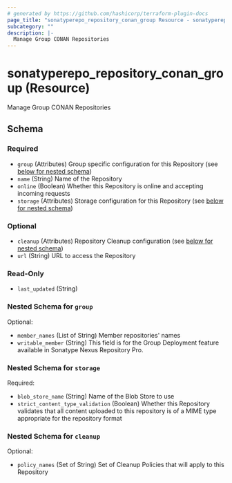 ```yaml
---
# generated by https://github.com/hashicorp/terraform-plugin-docs
page_title: "sonatyperepo_repository_conan_group Resource - sonatyperepo"
subcategory: ""
description: |-
  Manage Group CONAN Repositories
---
```


# sonatyperepo_repository_conan_group (Resource)

Manage Group CONAN Repositories



<!-- schema generated by tfplugindocs -->
## Schema

### Required

- `group` (Attributes) Group specific configuration for this Repository (see [below for nested schema](#nestedatt--group))
- `name` (String) Name of the Repository
- `online` (Boolean) Whether this Repository is online and accepting incoming requests
- `storage` (Attributes) Storage configuration for this Repository (see [below for nested schema](#nestedatt--storage))

### Optional

- `cleanup` (Attributes) Repository Cleanup configuration (see [below for nested schema](#nestedatt--cleanup))
- `url` (String) URL to access the Repository

### Read-Only

- `last_updated` (String)

<a id="nestedatt--group"></a>
### Nested Schema for `group`

Optional:

- `member_names` (List of String) Member repositories' names
- `writable_member` (String) This field is for the Group Deployment feature available in Sonatype Nexus Repository Pro.


<a id="nestedatt--storage"></a>
### Nested Schema for `storage`

Required:

- `blob_store_name` (String) Name of the Blob Store to use
- `strict_content_type_validation` (Boolean) Whether this Repository validates that all content uploaded to this repository is of a MIME type appropriate for the repository format


<a id="nestedatt--cleanup"></a>
### Nested Schema for `cleanup`

Optional:

- `policy_names` (Set of String) Set of Cleanup Policies that will apply to this Repository
